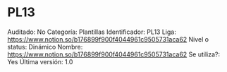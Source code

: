 # PL13

Auditado: No
Categoría: Plantillas
Identificador: PL13
Liga: https://www.notion.so/b176899f900f4044961c9505731aca62 
Nivel o status: Dinámico
Nombre: https://www.notion.so/b176899f900f4044961c9505731aca62 
Se utiliza?: Yes
Última versión: 1.0